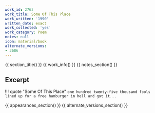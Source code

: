 ```yaml
---
work_id: 2763
work_title: Some Of This Place
work_written: '1990'
written_date: exact
work_collected: 'yes'
work_category: Poem
notes: null
icon: material/book
alternate_versions:
- 3686
---
```


{{ section_title() }}
{{ work_info() }}
{{ notes_section() }}
## Excerpt
!!! quote "Some Of This Place"
    ```
    one hundred twenty-five thousand fools
    lined up for a free hamburger in
    hell and
    got it...
    ```

{{ appearances_section() }}
{{ alternate_versions_section() }}